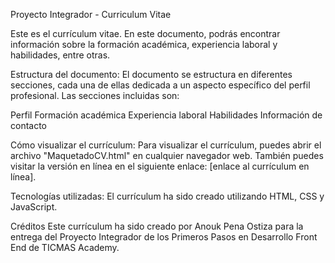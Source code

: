 Proyecto Integrador - Curriculum Vitae

Este es el currículum vitae. En este documento, podrás encontrar información sobre la formación académica, experiencia laboral y  habilidades, entre otras.

Estructura del documento:
El documento se estructura en diferentes secciones, cada una de ellas dedicada a un aspecto específico del perfil profesional. Las secciones incluidas son:

Perfil
Formación académica
Experiencia laboral
Habilidades
Información de contacto

Cómo visualizar el currículum:
Para visualizar el currículum, puedes abrir el archivo "MaquetadoCV.html" en cualquier navegador web. También puedes visitar la versión en línea en el siguiente enlace: [enlace al currículum en línea].

Tecnologías utilizadas:
El currículum ha sido creado utilizando HTML, CSS y JavaScript.

Créditos
Este currículum ha sido creado por Anouk Pena Ostiza para la entrega del Proyecto Integrador de los Primeros Pasos en Desarrollo Front End de TICMAS Academy.
